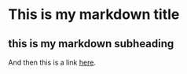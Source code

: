 # This is my markdown title

## this is my markdown subheading

And then this is a link [here](http://www.google.com).
